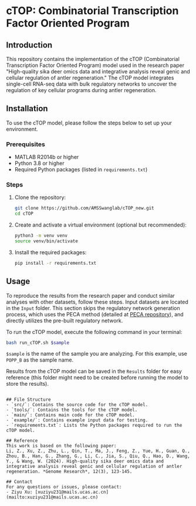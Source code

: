 # cTOP: Combinatorial Transcription Factor Oriented Program

## Introduction
This repository contains the implementation of the cTOP (Combinatorial Transcription Factor Oriented Program) model used in the research paper "High-quality sika deer omics data and integrative analysis reveal genic and cellular regulation of antler regeneration." The cTOP model integrates single-cell RNA-seq data with bulk regulatory networks to uncover the regulation of key cellular programs during antler regeneration.

## Installation
To use the cTOP model, please follow the steps below to set up your environment.

### Prerequisites
- MATLAB R2014b or higher
- Python 3.8 or higher
- Required Python packages (listed in `requirements.txt`)

### Steps
1. Clone the repository:
    ```bash
    git clone https://github.com/AMSSwanglab/cTOP_new.git
    cd cTOP
    ```

2. Create and activate a virtual environment (optional but recommended):
    ```bash
    python3 -m venv venv
    source venv/bin/activate
    ```

3. Install the required packages:
    ```bash
    pip install -r requirements.txt
    ```

## Usage
To reproduce the results from the research paper and conduct similar analyses with other datasets, follow these steps. Input datasets are located in the `Input` folder. This section skips the regulatory network generation process, which uses the PECA method (detailed at [PECA repository](https://github.com/SUwonglab/PECA)), and directly utilizes the pre-built regulatory network.

To run the cTOP model, execute the following command in your terminal:

```bash
bash run_cTOP.sh $sample
```

`$sample` is the name of the sample you are analyzing. For this example, use `POPP_B` as the sample name.

Results from the cTOP model can be saved in the `Results` folder for easy reference (this folder might need to be created before running the model to store the results).
```

## File Structure
- `src/`: Contains the source code for the cTOP model.
- `tools/`: Contains the tools for the cTOP model.
- `main/`: Contains main code for the cTOP model.
- `example/`: Contains example input data for testing.
- `requirements.txt`: Lists the Python packages required to run the cTOP model.

## Reference
This work is based on the following paper:
Li, Z., Xu, Z., Zhu, L., Qin, T., Ma, J., Feng, Z., Yue, H., Guan, Q., Zhou, B., Han, G., Zhang, G., Li, C., Jia, S., Qiu, Q., Hao, D., Wang, Y., & Wang, W. (2024). High-quality sika deer omics data and integrative analysis reveal genic and cellular regulation of antler regeneration. *Genome Research*, 12(3), 123-145.

## Contact
For any questions or issues, please contact:
- Ziyu Xu: [xuziyu231@mails.ucas.ac.cn](mailto:xuziyu231@mails.ucas.ac.cn)
